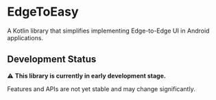 # EdgeToEasy

A Kotlin library that simplifies implementing Edge-to-Edge UI in Android applications.

## Development Status

⚠️ **This library is currently in early development stage.**

Features and APIs are not yet stable and may change significantly.
